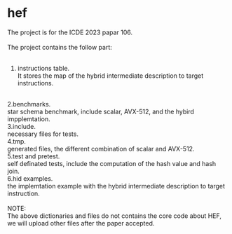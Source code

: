 # hef

The project is for the ICDE 2023 papar 106. <br />
<br />
The project contains the follow part: <br />
<br />
1. instructions table.<br />
It stores the map of the hybrid intermediate description to target instructions.
<br />
2.benchmarks.<br />
star schema benchmark, include scalar, AVX-512, and the hybird impplemtation.
<br />
3.include.<br />
necessary files for tests.
<br />
4.tmp.<br />
generated files, the different combination of scalar and AVX-512.
<br />
5.test and pretest.<br />
self definated tests, include the computation of the hash value and hash join.
<br />
6.hid examples.<br />
the implemtation example with  the hybrid intermediate description to target instruction.
<br /><br />
NOTE:<br />
The above dictionaries and files do not contains the core code about HEF, we will upload other files after the paper accepted.
